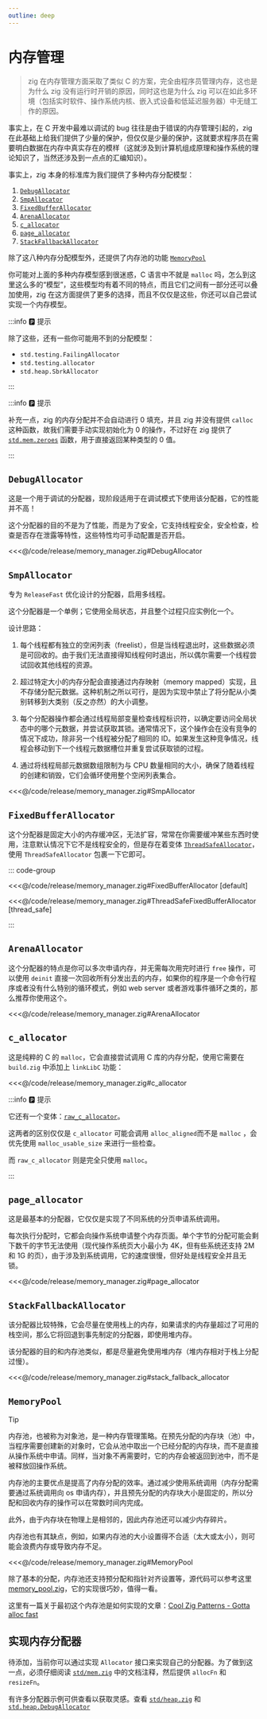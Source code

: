 ```yaml
---
outline: deep
---
```


# 内存管理

> zig 在内存管理方面采取了类似 C 的方案，完全由程序员管理内存，这也是为什么 zig 没有运行时开销的原因，同时这也是为什么 zig 可以在如此多环境（包括实时软件、操作系统内核、嵌入式设备和低延迟服务器）中无缝工作的原因。

事实上，在 C 开发中最难以调试的 bug 往往是由于错误的内存管理引起的，zig 在此基础上给我们提供了少量的保护，但仅仅是少量的保护，这就要求程序员在需要明白数据在内存中真实存在的模样（这就涉及到计算机组成原理和操作系统的理论知识了，当然还涉及到一点点的汇编知识）。

事实上，zig 本身的标准库为我们提供了多种内存分配模型：

1. [`DebugAllocator`](https://ziglang.org/documentation/master/std/#std.heap.debug_allocator.DebugAllocator)
2. [`SmpAllocator`](https://ziglang.org/documentation/master/std/#std.heap.SmpAllocator)
3. [`FixedBufferAllocator`](https://ziglang.org/documentation/master/std/#std.heap.FixedBufferAllocator)
4. [`ArenaAllocator`](https://ziglang.org/documentation/master/std/#std.heap.arena_allocator.ArenaAllocator)
5. [`c_allocator`](https://ziglang.org/documentation/master/std/#std.heap.c_allocator)
6. [`page_allocator`](https://ziglang.org/documentation/master/std/#std.heap.page_allocator)
7. [`StackFallbackAllocator`](https://ziglang.org/documentation/master/std/#std.heap.StackFallbackAllocator)

除了这八种内存分配模型外，还提供了内存池的功能 [`MemoryPool`](https://ziglang.org/documentation/master/std/#std.heap.memory_pool.MemoryPool)

你可能对上面的多种内存模型感到很迷惑，C 语言中不就是 `malloc` 吗，怎么到这里这么多的“模型”，这些模型均有着不同的特点，而且它们之间有一部分还可以叠加使用，zig 在这方面提供了更多的选择，而且不仅仅是这些，你还可以自己尝试实现一个内存模型。

:::info 🅿️ 提示

除了这些，还有一些你可能用不到的分配模型：

- `std.testing.FailingAllocator`
- `std.testing.allocator`
- `std.heap.SbrkAllocator`

:::

:::info 🅿️ 提示

补充一点，zig 的内存分配并不会自动进行 0 填充，并且 zig 并没有提供 `calloc` 这种函数，故我们需要手动实现初始化为 0 的操作，不过好在 zig 提供了 [`std.mem.zeroes`](https://ziglang.org/documentation/master/std/#std.mem.zeroes) 函数，用于直接返回某种类型的 0 值。

:::

## `DebugAllocator`

这是一个用于调试的分配器，现阶段适用于在调试模式下使用该分配器，它的性能并不高！

这个分配器的目的不是为了性能，而是为了安全，它支持线程安全，安全检查，检查是否存在泄露等特性，这些特性均可手动配置是否开启。

<<<@/code/release/memory_manager.zig#DebugAllocator

## `SmpAllocator`

专为 `ReleaseFast` 优化设计的分配器，启用多线程。

这个分配器是一个单例；它使用全局状态，并且整个过程只应实例化一个。

设计思路：

1. 每个线程都有独立的空闲列表（freelist），但是当线程退出时，这些数据必须是可回收的。由于我们无法直接得知线程何时退出，所以偶尔需要一个线程尝试回收其他线程的资源。

2. 超过特定大小的内存分配会直接通过内存映射（memory mapped）实现，且不存储分配元数据。这种机制之所以可行，是因为实现中禁止了将分配从小类别转移到大类别（反之亦然）的大小调整。

3. 每个分配器操作都会通过线程局部变量检查线程标识符，以确定要访问全局状态中的哪个元数据，并尝试获取其锁。通常情况下，这个操作会在没有竞争的情况下成功，除非另一个线程被分配了相同的 ID。如果发生这种竞争情况，线程会移动到下一个线程元数据槽位并重复尝试获取锁的过程。

4. 通过将线程局部元数据数组限制为与 CPU 数量相同的大小，确保了随着线程的创建和销毁，它们会循环使用整个空闲列表集合。

<<<@/code/release/memory_manager.zig#SmpAllocator

## `FixedBufferAllocator`

这个分配器是固定大小的内存缓冲区，无法扩容，常常在你需要缓冲某些东西时使用，注意默认情况下它不是线程安全的，但是存在着变体 [`ThreadSafeAllocator`](https://ziglang.org/documentation/master/std/#std.heap.ThreadSafeAllocator)，使用 `ThreadSafeAllocator` 包裹一下它即可。

::: code-group

<<<@/code/release/memory_manager.zig#FixedBufferAllocator [default]

<<<@/code/release/memory_manager.zig#ThreadSafeFixedBufferAllocator [thread_safe]

:::

## `ArenaAllocator`

这个分配器的特点是你可以多次申请内存，并无需每次用完时进行 `free` 操作，可以使用 `deinit` 直接一次回收所有分发出去的内存，如果你的程序是一个命令行程序或者没有什么特别的循环模式，例如 web server 或者游戏事件循环之类的，那么推荐你使用这个。

<<<@/code/release/memory_manager.zig#ArenaAllocator

## `c_allocator`

这是纯粹的 C 的 `malloc`，它会直接尝试调用 C 库的内存分配，使用它需要在 `build.zig` 中添加上 `linkLibC` 功能：

<<<@/code/release/memory_manager.zig#c_allocator

:::info 🅿️ 提示

它还有一个变体：[`raw_c_allocator`](https://ziglang.org/documentation/master/std/#std.heap.raw_c_allocator)。

这两者的区别仅仅是 `c_allocator` 可能会调用 `alloc_aligned`而不是 `malloc` ，会优先使用 `malloc_usable_size` 来进行一些检查。

而 `raw_c_allocator` 则是完全只使用 `malloc`。

:::

## `page_allocator`

这是最基本的分配器，它仅仅是实现了不同系统的分页申请系统调用。

每次执行分配时，它都会向操作系统申请整个内存页面。单个字节的分配可能会剩下数千的字节无法使用（现代操作系统页大小最小为 4K，但有些系统还支持 2M 和 1G 的页），由于涉及到系统调用，它的速度很慢，但好处是线程安全并且无锁。

<<<@/code/release/memory_manager.zig#page_allocator

## `StackFallbackAllocator`

该分配器比较特殊，它会尽量在使用栈上的内存，如果请求的内存量超过了可用的栈空间，那么它将回退到事先制定的分配器，即使用堆内存。

该分配器的目的和内存池类似，都是尽量避免使用堆内存（堆内存相对于栈上分配过慢）。

<<<@/code/release/memory_manager.zig#stack_fallback_allocator

## `MemoryPool`

> [!TIP]
> 内存池，也被称为对象池，是一种内存管理策略。在预先分配的内存块（池）中，当程序需要创建新的对象时，它会从池中取出一个已经分配的内存块，而不是直接从操作系统中申请。同样，当对象不再需要时，它的内存会被返回到池中，而不是被释放回操作系统。
>
> 内存池的主要优点是提高了内存分配的效率。通过减少使用系统调用（内存分配需要通过系统调用向 os 申请内存），并且预先分配的内存块大小是固定的，所以分配和回收内存的操作可以在常数时间内完成。
>
> 此外，由于内存块在物理上是相邻的，因此内存池还可以减少内存碎片。
>
> 内存池也有其缺点，例如，如果内存池的大小设置得不合适（太大或太小），则可能会浪费内存或导致内存不足。

<<<@/code/release/memory_manager.zig#MemoryPool

除了基本的分配，内存池还支持预分配和指针对齐设置等，源代码可以参考这里[memory_pool.zig](https://github.com/ziglang/zig/blob/master/lib/std/heap/memory_pool.zig)，它的实现很巧妙，值得一看。

这里有一篇关于最初这个内存池是如何实现的文章：[Cool Zig Patterns - Gotta alloc fast](https://zig.news/xq/cool-zig-patterns-gotta-alloc-fast-23h)

## 实现内存分配器

待添加，当前你可以通过实现 `Allocator` 接口来实现自己的分配器。为了做到这一点，必须仔细阅读 [`std/mem.zig`](https://github.com/ziglang/zig/blob/master/lib/std/mem.zig) 中的文档注释，然后提供 `allocFn` 和 `resizeFn`。

有许多分配器示例可供查看以获取灵感。查看 [`std/heap.zig`](https://github.com/ziglang/zig/blob/master/lib/std/heap.zig) 和 [`std.heap.DebugAllocator`](https://github.com/ziglang/zig/blob/master/lib/std/heap/debug_allocator.zig)
